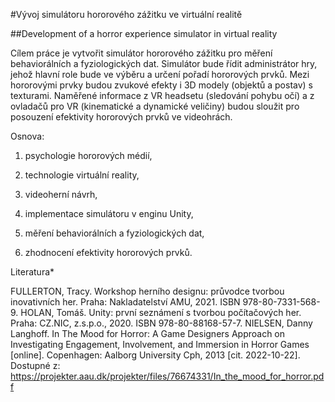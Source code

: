 #Vývoj simulátoru hororového zážitku ve virtuální realitě

##Development of a horror experience simulator in virtual reality


Cílem práce je vytvořit simulátor hororového zážitku pro měření behaviorálních a fyziologických dat. Simulátor bude řídit administrátor hry, jehož hlavní role bude ve výběru a určení pořadí hororových prvků. Mezi hororovými prvky budou zvukové efekty i 3D modely (objektů a postav) s texturami. Naměřené informace z VR headsetu (sledování pohybu očí) a z ovladačů pro VR (kinematické a dynamické veličiny) budou sloužit pro posouzení efektivity hororových prvků ve videohrách.


Osnova:

1. psychologie hororových médií,

2. technologie virtuální reality,

3. videoherní návrh,

4. implementace simulátoru v enginu Unity,

5. měření behaviorálních a fyziologických dat,

6. zhodnocení efektivity hororových prvků.

Literatura* 

FULLERTON, Tracy. Workshop herního designu: průvodce tvorbou inovativních her. Praha: Nakladatelství AMU, 2021. ISBN 978-80-7331-568-9.
HOLAN, Tomáš. Unity: první seznámení s tvorbou počítačových her. Praha: CZ.NIC, z.s.p.o., 2020. ISBN 978-80-88168-57-7.
NIELSEN, Danny Langhoff. In The Mood for Horror: A Game Designers Approach on Investigating Engagement, Involvement, and Immersion in Horror Games [online]. Copenhagen: Aalborg University Cph, 2013 [cit. 2022-10-22]. Dostupné z: https://projekter.aau.dk/projekter/files/76674331/In_the_mood_for_horror.pdf
